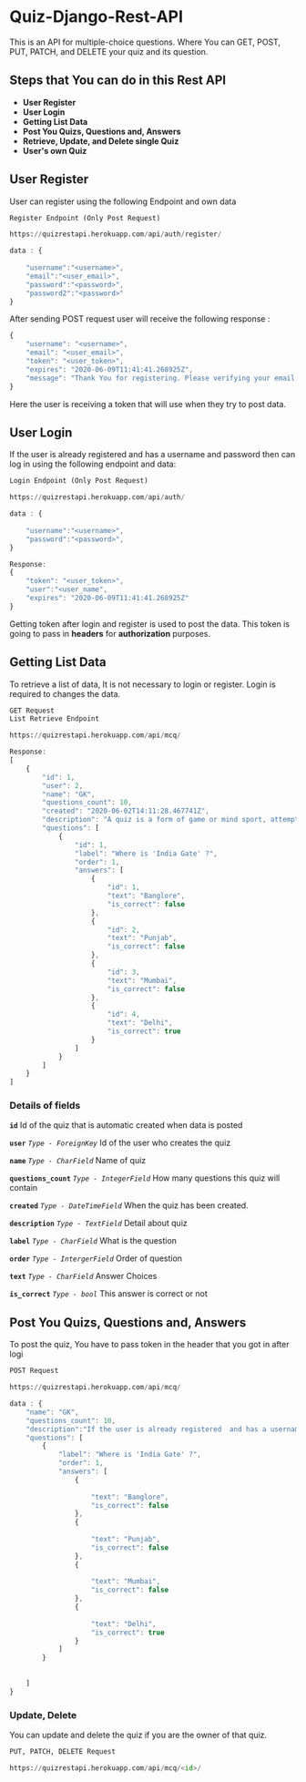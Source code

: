 # Quiz-Django-Rest-API
This is an API for multiple-choice questions. Where You can GET, POST, PUT, PATCH, and DELETE your quiz and its question.


## Steps that You can do in this Rest API

- **User Register**
- **User Login**
- **Getting List Data**
- **Post You Quizs, Questions and, Answers**
- **Retrieve, Update, and Delete single Quiz**
- **User's own Quiz**

## User Register
User can register using the following Endpoint and own data

```python
Register Endpoint (Only Post Request)

https://quizrestapi.herokuapp.com/api/auth/register/
```
```javascript
data : {
    
	"username":"<username>",
	"email":"<user_email>",
	"password":"<password>",
	"password2":"<password>"
}

```
After sending POST request user will  receive the following response :
```javascript
{
    "username": "<username>",
    "email": "<user_email>",
    "token": "<user_token>",
    "expires": "2020-06-09T11:41:41.268925Z",
    "message": "Thank You for registering. Please verifying your email before continuing !"
}

```
Here the user is receiving a token that will use when they try to post data.

## User Login
If the user is already registered  and has a username and password then can log in using the following endpoint and data:

```python
Login Endpoint (Only Post Request)

https://quizrestapi.herokuapp.com/api/auth/
```
```javascript
data : {
    
	"username":"<username>",
	"password":"<password>",
}
```
```javascript
Response:
{
    "token": "<user_token>",
    "user":"<user_name",
    "expires": "2020-06-09T11:41:41.268925Z"
}

```
Getting token after login and register is used to post the data. This token is going to pass in **headers** for **authorization** purposes.


## Getting List Data
To retrieve a list of data, It is not necessary to login or register. Login is required to changes the data.
```python
GET Request
List Retrieve Endpoint

https://quizrestapi.herokuapp.com/api/mcq/

```
```javascript
Response:
[
    {
        "id": 1,
        "user": 2,
        "name": "GK",
        "questions_count": 10,
        "created": "2020-06-02T14:11:28.467741Z",
        "description": "A quiz is a form of game or mind sport, attempt to answer questions correctly. It is a game to test ... Views. Read · Edit · View history ...",
        "questions": [
            {
                "id": 1,
                "label": "Where is 'India Gate' ?",
                "order": 1,
                "answers": [
                    {
                        "id": 1,
                        "text": "Banglore",
                        "is_correct": false
                    },
                    {
                        "id": 2,
                        "text": "Punjab",
                        "is_correct": false
                    },
                    {
                        "id": 3,
                        "text": "Mumbai",
                        "is_correct": false
                    },
                    {
                        "id": 4,
                        "text": "Delhi",
                        "is_correct": true
                    }
                ]
            }
        ]
    }
]

```
### Details of fields

**```id```**
Id of the quiz that is automatic created when data is posted


**```user```**
*```Type - ForeignKey```*
Id of the user who creates the quiz


**```name```**
*```Type - CharField```*
Name of quiz


**```questions_count```**
*```Type - IntegerField```*
How many questions this quiz will  contain


**```created```**
*```Type - DateTimeField```*
When the quiz has been created.


**```description```**
*```Type - TextField```*
Detail about quiz


**```label```**
*```Type - CharField```*
What is the question

**```order```**
*```Type - IntergerField```*
Order of question


**```text```**
*```Type - CharField```*
Answer Choices


**```is_correct```**
*```Type - bool```*
This answer is correct or not


## Post You Quizs, Questions and, Answers
To post the quiz, You have to pass token in the header that you got in after logi

```python
POST Request

https://quizrestapi.herokuapp.com/api/mcq/

```

```javascript
data : {
    "name": "GK",
    "questions_count": 10,
    "description":"If the user is already registered  and has a usernamIf the user is already registered  and has a username and password then can log in using the following endpoint and data:If the user is already registered  and has a username and password then can log in using the following endpoint and data:If the user is already registered  and has a username and password then can log in using the following endpoint and data:",
    "questions": [
        {
            "label": "Where is 'India Gate' ?",
            "order": 1,
            "answers": [
                {
                  
                    "text": "Banglore",
                    "is_correct": false
                },
                {
                   
                    "text": "Punjab",
                    "is_correct": false
                },
                {
                   
                    "text": "Mumbai",
                    "is_correct": false
                },
                {
                   
                    "text": "Delhi",
                    "is_correct": true
                }
            ]
        }
        
        
    ]
}
```
### Update, Delete 
You can update and delete the quiz if you are the owner of that quiz.


```python
PUT, PATCH, DELETE Request

https://quizrestapi.herokuapp.com/api/mcq/<id>/

```